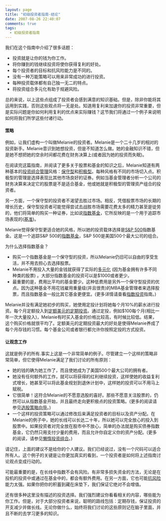 ```yaml
---
layout: page
title: "初级投资者指南-结论"
date: 2007-08-26 22:40:07
comments: true
tags:
  - 初级投资者指南
---
```

我们在这个指南中介绍了很多话题：

* 投资就是让你的钱为你工作。
* 将你赚到的钱继续投资将使你获得复利的好处。
* 每个投资者的目标和抗风险能力是不同的。
* 没有一种万能策略可以用来非常成功的进行投资。
* 每种投资载体都有自己独一无二的特点。
* 将投资组合多元化有助于规避风险。

总的来说，以上这些点组成了投资者会感到满意的知识基础。但是，除非你能将其运用到实践，否则这些观点将一无是处。知道用复利来加速你的投资非常重要，但是实际问题是你如何利用复利的优点来实际赚钱？这节我们将通过一个例子来说明如何将我们所学这些付诸行动。

#### 策略

例如，让我们虚构一个叫做Melanie的投资者。Melanie是一个二十几岁的相对的投资新手。Melanie意识到她想投资，但是不知道怎么做。她的金融知识不错，但是她不想把她的空余时间都花费在财务决算上(或者因为她的投资而失眠)。

在阅读完这篇指南，并阅读了更多关于股票和基金的知识之后，Melanie知道有两种基本的[投资组合管理](http://www.investopedia.com/terms/p/portfoliomanagement.asp)风格：[保守型](http://www.investopedia.com/terms/p/passiveinvesting.asp)和[积极型](http://www.investopedia.com/terms/a/activeinvesting.asp)。每种风格有不同的市场切入点。积极型的管理是选择表现比其他市场良好的证券。例如当基金管理者分析一个公司的财务决算来决定它的股票是不是适合基金，他或她就是积极型的管理资产组合的投资者。

另一方面，一个保守型的投资者不渴望去胜过市场。相反，凭借股票市场的长期的增长历史，保守型投资者可能觉得尝试去战胜市场需要花费太多的精力甚至是徒劳的，他们将简单的购买一种证券，比如说[指数基金](http://www.investopedia.com/terms/i/indexfund.asp)，它所反映的是一个用于追踪市场表现的([基准](http://www.investopedia.com/terms/b/benchmark.asp))。

Melanie觉得保守型更适合她的风格，所以她的投资载体选择是[S&P 500](http://www.investopedia.com/terms/s/sp500.asp)指数基金。这是一个追踪S&P 500的[指数基金](http://www.investopedia.com/terms/m/mutualfund.asp)，S&P 500是美国500个最大公司的组合。

为什么选择指数基金？

* 购买一个指数基金是一个保守型的投资，所以Melanie仍旧可以自由的享受生活，并不用去担心去选择股票。
* Melanie不用投入大量的金钱就获得了实际的[多元化](http://www.investopedia.com/terms/d/diversification.asp) (因为基金拥有许多不同种类的股票) 。大部分指数基金的投资可以是$1000或者更少。
* 最重要的是，费用比平均的基金要少。这种低费用是另外一个保守型投资的优点。因为这种基金不用花钱雇用重量级(并且很贵)的MBA基金管理者来选择股票，而且指数基金一般比其它基金更便宜。(更多详情请查看[指数投资](http://www.investopedia.com/university/indexes/)指南。)

Melanie并没有满足她初步的购买，她使用定投计划将她每个月10%的薪水进行投资。每个月定额投入到[定额美元的定期投资](http://www.investopedia.com/terms/d/dollarcostaveraging.asp)。通过定投，例如$100每个月(相比一年一次大量投入)，Melanie有时买入基金的价格比较高，有时候比较低。结果，这个购买价格就很平均了。定额美元的定期投资最大的好处是使得Melanie养成了每个月存钱的习惯。每个基金公司或者银行都允许你按照定投的方式投资。

#### 让观念工作

这就是例子的所有.事实上这是一个非常简单的例子。尽管建立一个这样的策略非常简单，但它使得Melanie满足了我们讨论的所有原则：

* 她的钱的确为她工作了，而且使她成为了美国500个最大公司的拥有者。
* 她没有任何额外的工作，就可以将获得的红利继续投资，这样使她的收益复利式增长，她甚至可以将此基金规划到退休计划中，这样她的投资可以不用马上赋税。
* 它很简单！这符合Melanie的不愿意选股的喜好。那些不愿意关注股票的，仍然可以从指数基金开始，并且最终走向更积极点的投资策略。(更多的阅读请参见[选股策略向导](http://www.investopedia.com/university/stockpicking/)。)
* 一个这样的投资策略可以通过修改后来满足投资者的目标以及资产分配。在Melanie的例子中，她的长线可以长达二十年，所以她可以完全放心的投入到股票中。如果投资者对完全放在股市中不放心，简单的办法就是购买债券指数基金，它仍然只用支付少量的费用，而且允许你自定义你的资产分配。(更多的阅读，请参见[懒惰投资组合](http://www.investopedia.com/articles/mutualfund/03/043003.asp)。)

请记住，上面的建议不是给你的个人建议。我们已经说过，没有一个尺码可以适合所有人。这个例子的关键是让你更加真实的看到，一个投资者是如何将上述指南讨论观点变成行动的。

可能最重要的是，在长线中指数不会有风险。有非常多损失资金的方法，无论是在投机的投资中或通过在基金中的，都会有额外费用。在另一方面，它也可能[抗风险](http://www.investopedia.com/terms/r/riskaverse.asp)能力太强。如果你把你的积蓄到藏在床垫下，我们保证它绝对不会增值。

还有很多种这里没有描述的投资选择。我们强烈建议你看看相关的内容，哪些能为你工作。但是，对于大部分投资者来说，聪明的路线包括：定期存钱，保证投资的开支减少并做长线。无论你做什么，始终将我们讨论的这些原则记在脑子里面，并且不断的去学习更多的知识。
